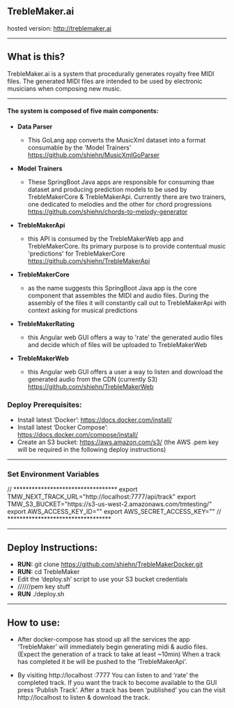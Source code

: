 ## TrebleMaker.ai 
hosted version: http://treblemaker.ai

---

## What is this?
TrebleMaker.ai is a system that procedurally generates royalty free MIDI files.  The generated MIDI files are intended to be used by electronic musicians when composing new music.

---

#### The system is composed of five main components:
* **Data Parser**
    * This GoLang app converts the MusicXml dataset into a format consumable by the 'Model Trainers' https://github.com/shiehn/MusicXmlGoParser
     
* **Model Trainers**
    * These SpringBoot Java apps are responsible for consuming thae dataset and producing prediction models to be used by TrebleMakerCore & TrebleMakerApi.  Currently there are two trainers, one dedicated to melodies and the other for chord progressions https://github.com/shiehn/chords-to-melody-generator

* **TrebleMakerApi**
    * this API is consumed by the TrebleMakerWeb app and TrebleMakerCore.  Its primary purpose is to provide contentual music 'predictions' for TrebleMakerCore https://github.com/shiehn/TrebleMakerApi

* **TrebleMakerCore**
    * as the name suggests this SpringBoot Java app is the core component that assembles the MIDI and audio files.  During the assembly of the files it will constantly call out to TrebleMakerApi with context asking for musical predictions
 
* **TrebleMakerRating**
    * this Angular web GUI offers a way to 'rate' the generated audio files and decide which of files will be uploaded to TrebleMakerWeb

* **TrebleMakerWeb**
    * this Angular web GUI offers a user a way to listen and download the generated audio from the CDN (currently S3) https://github.com/shiehn/TrebleMakerWeb    

### Deploy Prerequisites:
* Install latest ‘Docker’: https://docs.docker.com/install/
* Install latest ‘Docker Compose’: https://docs.docker.com/compose/install/
* Create an S3 bucket: https://aws.amazon.com/s3/ (the AWS .pem key will be required in the following deploy instructions)

---

### Set Environment Variables
// **********************************
export TMW_NEXT_TRACK_URL="http:\/\/localhost:7777\/api\/track"
export TMW_S3_BUCKET="https:\/\/s3-us-west-2.amazonaws.com\/tmtesting\/" 
export AWS_ACCESS_KEY_ID=""
export AWS_SECRET_ACCESS_KEY=""
// **********************************

---

## Deploy Instructions:
* **RUN:** git clone https://github.com/shiehn/TrebleMakerDocker.git
* **RUN:** cd TrebleMaker
* Edit the ‘deploy.sh’ script to use your S3 bucket credentials
* //////pem key stuff
* **RUN** ./deploy.sh

---

## How to use:
* After docker-compose has stood up all the services the app ‘TrebleMaker’ will immediately begin generating midi & audio files.  (Expect the generation of a track to take at least ~10min)
When a track has completed it be will be pushed to the ‘TrebleMakerApi’.  

* By visiting http://localhost :7777 You can listen to and ‘rate’ the completed track.  If you want the track to become available to the GUI press ‘Publish Track’.
After a track has been ‘published’ you can the visit http://localhost to listen & download the track.